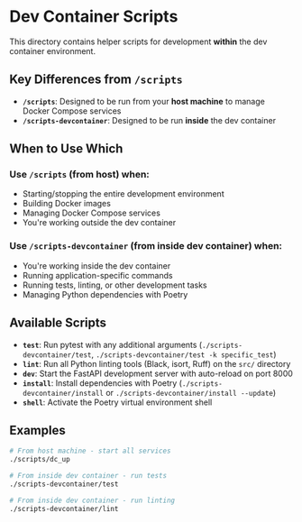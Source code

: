 # Dev Container Scripts

This directory contains helper scripts for development **within** the dev container environment.

## Key Differences from `/scripts`

- **`/scripts`**: Designed to be run from your **host machine** to manage Docker Compose services
- **`/scripts-devcontainer`**: Designed to be run **inside** the dev container

## When to Use Which

### Use `/scripts` (from host) when:
- Starting/stopping the entire development environment
- Building Docker images
- Managing Docker Compose services
- You're working outside the dev container

### Use `/scripts-devcontainer` (from inside dev container) when:
- You're working inside the dev container
- Running application-specific commands
- Running tests, linting, or other development tasks
- Managing Python dependencies with Poetry

## Available Scripts

*   **`test`**: Run pytest with any additional arguments (`./scripts-devcontainer/test`, `./scripts-devcontainer/test -k specific_test`)
*   **`lint`**: Run all Python linting tools (Black, isort, Ruff) on the `src/` directory
*   **`dev`**: Start the FastAPI development server with auto-reload on port 8000
*   **`install`**: Install dependencies with Poetry (`./scripts-devcontainer/install` or `./scripts-devcontainer/install --update`)
*   **`shell`**: Activate the Poetry virtual environment shell

## Examples

```bash
# From host machine - start all services
./scripts/dc_up

# From inside dev container - run tests
./scripts-devcontainer/test

# From inside dev container - run linting
./scripts-devcontainer/lint
``` 